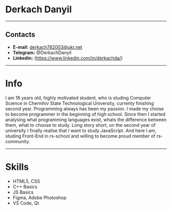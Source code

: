 # Derkach Danyil
******
## Contacts
* **E-mail:** derkach782003@ukr.net
* **Telegram:** @DerkachDanyil
* **Linkedin:** (https://www.linkedin.com/in/derkachda/)
******
# Info
I am 18 years old, highly motivated student, who is studing Computer Science in Chernihiv State Technological University, currenty finishing second year. Programming always has been my passion. I made my choise to become programmer in the beginning of high school. Since then I started analysing what programming languages exist, whats the difference between them, what to choose to study. Long story short, on the second year of university I finally realise that I want to study JavaScript. And here I am, studing Front-End in rs-school and willing to become proud member of rs-community.
******
# Skills
* HTML5, CSS
* C++ Basics
* JS Basics
* Figma, Adobe Photoshop
* VS Code, Qt

